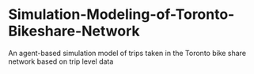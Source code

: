 # Simulation-Modeling-of-Toronto-Bikeshare-Network
An agent-based simulation model of trips taken in the Toronto bike share network based on trip level data
